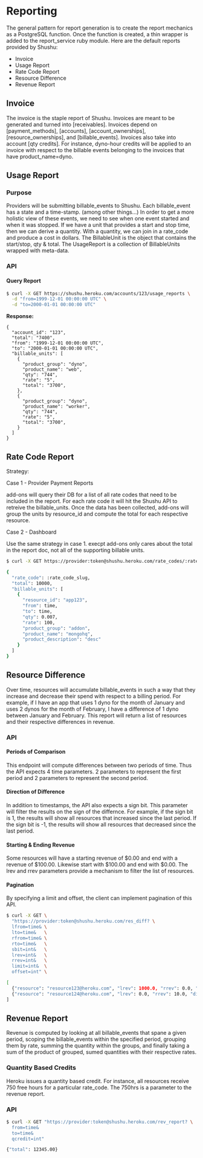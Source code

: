 # Reporting

The general pattern for report generation is to create the report mechanics
as a PostgreSQL function. Once the function is created, a thin wrapper is added
to the report_service ruby module. Here are the default reports provided by Shushu:

* Invoice
* Usage Report
* Rate Code Report
* Resource Difference
* Revenue Report

## Invoice

The invoice is the staple report of Shushu. Invoices are meant to be generated
and turned into [receivables]. Invoices depend on [payment_methods], [accounts],
[account_ownerships], [resource_ownerships], and [billable_events]. Invoices
also take into account [qty credits]. For instance, dyno-hour credits will be
applied to an invoice with respect to the billable events belonging to the
invoices that have product_name=dyno.

## Usage Report

### Purpose

Providers will be submitting billable_events to Shushu. Each billable_event has
a state and a time-stamp. (among other things...) In order to get a more holistic
view of these events, we need to see when one event started and when it was
stopped. If we have a unit that provides a start and stop time, then we can
derive a quantity. With a quantity, we can join in a rate_code and produce a
cost in dollars. The BillableUnit is the object that contains the start/stop,
qty & total. The UsageReport is a collection of BillableUnits wrapped with
meta-data.

### API

#### Query Report

```bash
$ curl -X GET https://shushu.heroku.com/accounts/123/usage_reports \
  -d "from=1999-12-01 00:00:00 UTC" \
  -d "to=2000-01-01 00:00:00 UTC"
```

**Response:**

```
{
  "account_id": "123",
  "total": "7400",
  "from": "1999-12-01 00:00:00 UTC",
  "to": "2000-01-01 00:00:00 UTC",
  "billable_units": [
    {
      "product_group": "dyno",
      "product_name": "web",
      "qty": "744",
      "rate": "5",
      "total": "3700",
    },
    {
      "product_group": "dyno",
      "product_name": "worker",
      "qty": "744",
      "rate": "5",
      "total": "3700",
    }
  ]
}
```

## Rate Code Report

Strategy:

Case 1 - Provider Payment Reports

add-ons will query their DB for a list of all rate codes that need to
be included in the report. For each rate code it will hit the Shushu
API to retreive the billable_units. Once the data has been collected,
add-ons will group the units by resource_id and compute the total for each
respective resource.

Case 2 - Dashboard

Use the same strategy in case 1. execpt add-ons only cares about the total in
the report doc, not all of the supporting billable units.

```bash
$ curl -X GET https://provider:token@shushu.heroku.com/rate_codes/:rate_code_slug/billable_units?from=time&to=time

{
  "rate_code": :rate_code_slug,
  "total": 10000,
  "billable_units": [
    {
      "resource_id": "app123",
      "from": time,
      "to": time,
      "qty": 0.007,
      "rate": 100,
      "product_group": "addon",
      "product_name": "mongohq",
      "product_description": "desc"
    }
  ]
}
```

## Resource Difference

Over time, resources will accumulate billable_events in such a way that
they increase and decrease their spend with respect to a billing period. For
example, if I have an app that uses 1 dyno for the month of January and uses
2 dynos for the month of February, I have a difference of 1 dyno between January
and February. This report will return a list of resources and their
respective differences in revenue.

### API

#### Periods of Comparison

This endpoint will compute differences between two periods of time. Thus the API
expects 4 time parameters. 2 parameters to represent the first period and 2
parameters to represent the second period.

#### Direction of Difference

In addition to timestamps, the API also
expects a sign bit. This parameter will filter the results on the sign of the
differnce. For example, if the sign bit is 1, the results will show all resources
that increased since the last period. If the sign bit is -1, the results will
show all resources that decreased since the last period.

#### Starting & Ending Revenue

Some resources will have a starting revenue of $0.00 and end with a
revenue of $100.00. Likewise start with $100.00 and end with $0.00.
The lrev and rrev parameters provide a mechanism to filter the list of resources.

#### Pagination

By specifying a limit and offset, the client can implement pagination of
this API.

```bash
$ curl -X GET \
  "https://provider:token@shushu.heroku.com/res_diff? \
  lfrom=time& \
  lto=time&   \
  rfrom=time& \
  rto=time&   \
  sbit=int&   \
  lrev=int&   \
  rrev=int&   \
  limit=int&  \
  offset=int" \

[
  {"resource": "resource123@heroku.com", "lrev": 1000.0, "rrev": 0.0, "diff": -1000.0},
  {"resource": "resource124@heroku.com", "lrev": 0.0, "rrev": 10.0, "diff": 10.0}
]
```

## Revenue Report

Revenue is computed by looking at all billable_events that spane a given period,
scoping the billable_events within the specified period, grouping them by rate,
summing the quantity within the groups, and finally taking a sum of the product
of grouped, sumed quantities with their respective rates.

### Quantity Based Credits

Heroku issues a quantity based credit. For instance, all resources receive
750 free hours for a particular rate_code. The 750hrs is a parameter to the
revenue report.

### API

```bash
$ curl -X GET "https://provider:token@shushu.heroku.com/rev_report? \
  from=time&
  to=time&
  qcredit=int"

{"total": 12345.00}
```
